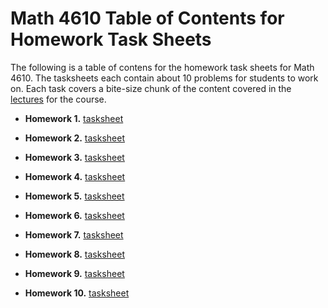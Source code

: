 # Math 4610 Table of Contents for Homework Task Sheets

The following is a table of contens for the homework task sheets for Math 4610.
The tasksheets each contain about 10 problems for students to work on. Each
task covers a bite-size chunk of the content covered in the
[lectures](https://jvkoebbe.github.io/math4610/lectures/toc_lectures) for the
course.

  * **Homework 1.**
   [tasksheet](https://jvkoebbe.github.io/math4610/tasksheets/html/tasksheet_01.html)

  * **Homework 2.**
   [tasksheet](https://jvkoebbe.github.io/math4610/tasksheets/html/tasksheet_02.html)

  * **Homework 3.**
   [tasksheet](https://jvkoebbe.github.io/math4610/tasksheets/html/tasksheet_03.html)

  * **Homework 4.**
   [tasksheet](https://jvkoebbe.github.io/math4610/tasksheets/html/tasksheet_04.html)

  * **Homework 5.**
   [tasksheet](https://jvkoebbe.github.io/math4610/tasksheets/html/tasksheet_05.html)

  * **Homework 6.**
   [tasksheet](https://jvkoebbe.github.io/math4610/tasksheets/html/tasksheet_06.html)

  * **Homework 7.**
   [tasksheet](https://jvkoebbe.github.io/math4610/tasksheets/html/tasksheet_07.html)

  * **Homework 8.**
   [tasksheet](https://jvkoebbe.github.io/math4610/tasksheets/html/tasksheet_08.html)

  * **Homework 9.**
   [tasksheet](https://jvkoebbe.github.io/math4610/tasksheets/html/tasksheet_09.html)

  * **Homework 10.**
   [tasksheet](https://jvkoebbe.github.io/math4610/tasksheets/html/tasksheet_10.html)


